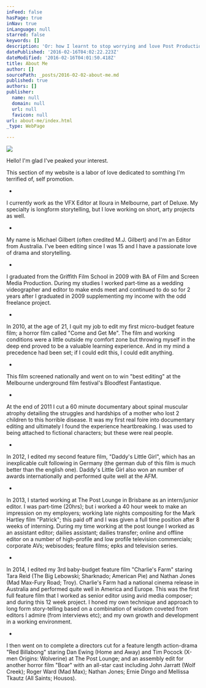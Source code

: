 ```yaml
---
inFeed: false
hasPage: true
inNav: true
inLanguage: null
starred: false
keywords: []
description: 'Or: how I learnt to stop worrying and love Post Production.'
datePublished: '2016-02-16T04:02:22.223Z'
dateModified: '2016-02-16T04:01:50.418Z'
title: About Me
author: []
sourcePath: _posts/2016-02-02-about-me.md
published: true
authors: []
publisher:
  name: null
  domain: null
  url: null
  favicon: null
url: about-me/index.html
_type: WebPage

---
```

![](https://s3-us-west-2.amazonaws.com/the-grid-img/p/38aaf35194384ef3124279651845ec3eea85694a.jpg)

Hello! I'm glad I've peaked your interest.

This section of my website is a labor of love dedicated to somthing I'm terrified of, self promotion.

-

I currently work as the VFX Editor at Iloura in Melbourne, part of Deluxe. My specialty is longform storytelling, but I love working on short, arty projects as well.

-

My name is Michael Gilbert (often credited M.J. Gilbert) and I'm an Editor from Australia. I've been editing since I was 15 and I have a passionate love of drama and storytelling.

-

I graduated from the Griffith Film School in 2009 with BA of Film and Screen Media Production. During my studies I worked part-time as a wedding videographer and editor to make ends meet and continued to do so for 2 years after I graduated in 2009 supplementing my income with the odd freelance project.

-

In 2010, at the age of 21, I quit my job to edit my first micro-budget feature film; a horror film called "Come and Get Me". The film and working conditions were a little outside my comfort zone but throwing myself in the deep end proved to be a valuable learning experience. And in my mind a precedence had been set; if I could edit this, I could edit anything.

-

This film screened nationally and went on to win "best editing" at the Melbourne underground film festival's Bloodfest Fantastique.

-

At the end of 2011 I cut a 60 minute documentary about spinal muscular atrophy detailing the struggles and hardships of a mother who lost 2 children to this horrible disease. It was my first real foire into documentary editing and ultimately I found the experience heartbreaking. I was used to being attached to fictional characters; but these were real people.

-

In 2012, I edited my second feature film, "Daddy's Little Girl", which has an inexplicable cult following in Germany (the german dub of this film is much better than the english one). Daddy's Little Girl also won an number of awards internationally and performed quite well at the AFM.

-

In 2013, I started working at The Post Lounge in Brisbane as an intern/junior editor. I was part-time (20hrs); but i worked a 40 hour week to make an impression on my employers; working late nights compositing for the Mark Hartley film "Patrick"; this paid off and I was given a full time position after 8 weeks of interning.
During my time working at the post lounge I worked as an assistant editor; dailies assistant; dailies transfer; online and offline editor on a number of high-profile and low profile television commercials; corporate AVs; webisodes; feature films; epks and television series.

-

In 2014, I edited my 3rd baby-budget feature film "Charlie's Farm" staring Tara Reid (The Big Lebowski; Sharknado; American Pie) and Nathan Jones (Mad Max-Fury Road; Troy). Charlie's Farm had a national cinema release in Australia and performed quite well in America and Europe. This was the first full feature film that I worked as senior editor using avid media composer; and during this 12 week project. I honed my own technique and approach to long form story-telling based on a combination of wisdom coveted from editors I admire (from interviews etc); and my own growth and development in a working environment.

-

I then went on to complete a directors cut for a feature length action-drama "Red Billabong" staring Dan Ewing (Home and Away) and Tim Pocock (X-men Origins: Wolverine) at The Post Lounge; and an assembly edit for another horror film "Boar" with an all-star cast including John Jarratt (Wolf Creek); Roger Ward (Mad Max); Nathan Jones; Ernie Dingo and Mellissa Tkautz (All Saints; Housos).